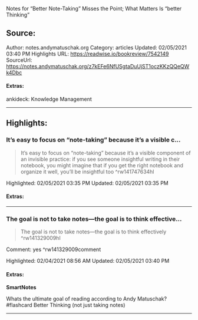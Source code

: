 Notes for “Better Note-Taking” Misses the Point; What Matters Is “better Thinking”

## Source:
Author: notes.andymatuschak.org
Category: articles
Updated: 02/05/2021 03:40 PM
Highlights URL: https://readwise.io/bookreview/7542149
SourceUrl: https://notes.andymatuschak.org/z7kEFe6NfUSgtaDuUjST1oczKKzQQeQWk4Dbc


#### Extras:
ankideck: Knowledge Management


 
-----
 ## Highlights:

### It’s easy to focus on “note-taking” because it’s a visible c...
>It’s easy to focus on “note-taking” because it’s a visible component of an invisible practice: if you see someone insightful writing in their notebook, you might imagine that if you get the right notebook and organize it well, you’ll be insightful too ^rw141747634hl


Highlighted: 02/05/2021 03:35 PM
Updated: 02/05/2021 03:35 PM


#### Extras:



------

### The goal is not to take notes—the goal is to think effective...
>The goal is not to take notes—the goal is to think effectively ^rw141329009hl

Comment: yes ^rw141329009comment

Highlighted: 02/04/2021 08:56 AM
Updated: 02/05/2021 03:40 PM


#### Extras:
**SmartNotes** 

Whats the ultimate goal of reading according to Andy Matuschak? #flashcard 
Better Thinking (not just taking notes)
<!--ID: 1612573113126-->




------

